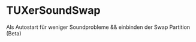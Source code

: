 # TUXerSoundSwap
Als Autostart für weniger Soundprobleme &amp;&amp; einbinden der Swap Partition (Beta)

